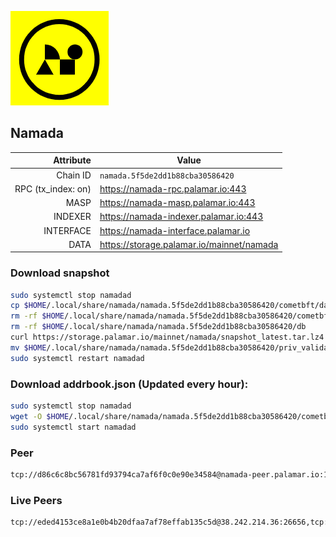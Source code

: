 ![Logo](https://raw.githubusercontent.com/Pa1amar/mainnets/refs/heads/main/namada/logo.png)
## Namada
| Attribute | Value |
|----------:|-------|
| Chain ID         | `namada.5f5de2dd1b88cba30586420` |
| RPC (tx_index: on)  | https://namada-rpc.palamar.io:443 |
| MASP  | https://namada-masp.palamar.io:443 |
| INDEXER | https://namada-indexer.palamar.io:443 |
| INTERFACE | https://namada-interface.palamar.io |
| DATA | https://storage.palamar.io/mainnet/namada |

### Download snapshot
```bash
sudo systemctl stop namadad
cp $HOME/.local/share/namada/namada.5f5de2dd1b88cba30586420/cometbft/data/priv_validator_state.json $HOME/.local/share/namada/namada.5f5de2dd1b88cba30586420/priv_validator_state.json.backup
rm -rf $HOME/.local/share/namada/namada.5f5de2dd1b88cba30586420/cometbft/data
rm -rf $HOME/.local/share/namada/namada.5f5de2dd1b88cba30586420/db
curl https://storage.palamar.io/mainnet/namada/snapshot_latest.tar.lz4 | lz4 -dc - | tar -xf - -C $HOME/.local/share/namada/namada.5f5de2dd1b88cba30586420/
mv $HOME/.local/share/namada/namada.5f5de2dd1b88cba30586420/priv_validator_state.json.backup $HOME/.local/share/namada/namada.5f5de2dd1b88cba30586420/cometbft/data/priv_validator_state.json
sudo systemctl restart namadad
```
### Download addrbook.json (Updated every hour):
```bash
sudo systemctl stop namadad
wget -O $HOME/.local/share/namada/namada.5f5de2dd1b88cba30586420/cometbft/config/addrbook.json https://storage.palamar.io/mainnet/namada/addrbook.json
sudo systemctl start namadad
```
### Peer
```bash
tcp://d86c6c8bc56781fd93794ca7af6f0c0e90e34584@namada-peer.palamar.io:16656
```




























































































































































































































































































































































































































































































































































































































































































































































































































































































































































































































































































































































































































































































































































































































### Live Peers
```
tcp://eded4153ce8a1e0b4b20dfaa7af78effab135c5d@38.242.214.36:26656,tcp://96f7945f9470faacce66888d798bf1f131913b6c@62.210.95.44:26656,tcp://219c4c2475048dbaa9e01d20ebd82b913958b4d8@72.46.84.33:16656,tcp://478de66fe39df43a60f5850e5b99da4edd14de85@212.51.129.72:26706,tcp://74184876d3b02a7d622f177779a416aa66964bdd@51.91.105.170:26656,tcp://3879583b9c6b1ac29d38fefb5a14815dd79282d6@192.241.140.10:38656,tcp://c93bc11fe4d10e95e352f29b857a79fc261a40ea@65.21.197.14:36656,tcp://05309c2cce2d163027a47c662066907e89cd6b99@104.251.123.123:26656,tcp://3d3c8d5eba925d4dace42d61104fd5bc195d5e9e@184.107.57.137:26656,tcp://08771d75bf7f4421ce6e22c8742101c337e34eec@135.181.5.27:34200,tcp://6b469eb00f21d6ebe344c951f599e2012f70d4e9@5.194.81.121:19904,tcp://5c479b8d9969bb901897ebed40fc197d507f007c@144.91.119.1:26656,tcp://109f29b27490ff7773fa07078a57f2a17c6436f9@158.220.81.95:26856,tcp://645f6ab7910801304cd264b129030c848243ca6b@142.132.194.124:19904,tcp://5693bc227b4307026300d764a831496c85c1cc35@128.140.121.246:26655,tcp://c4deb6863d50bcdd9d20b02303d010090908d6d2@192.64.82.62:26656
```
